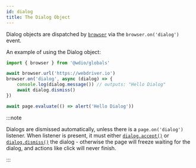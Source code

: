 ```yaml
---
id: dialog
title: The Dialog Object
---
```


Dialog objects are dispatched by [`browser`](/docs/api/browser) via the `browser.on('dialog')` event.

An example of using the Dialog object:

```ts
import { browser } from '@wdio/globals'

await browser.url('https://webdriver.io')
browser.on('dialog', async (dialog) => {
    console.log(dialog.message()) // outputs: "Hello Dialog"
    await dialog.dismiss()
})

await page.evaluate(() => alert('Hello Dialog'))
```

:::note

Dialogs are dismissed automatically, unless there is a `page.on('dialog')` listener. When listener is present, it must either [`dialog.accept()`](/docs/api/dialog/accept) or [`dialog.dismiss()`](/docs/api/dialog/dismiss) the dialog - otherwise the page will freeze waiting for the dialog, and actions like click will never finish.

:::
